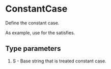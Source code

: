 # ConstantCase

Define the constant case.

As example, use for the satisfies.

## Type parameters
1. S - Base string that is treated constant case.
